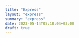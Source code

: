 ```yaml
---
title: "Express"
layout: "express"
summary: "express"
date: 2023-05-14T05:10:04+03:00
draft: true
---
```


